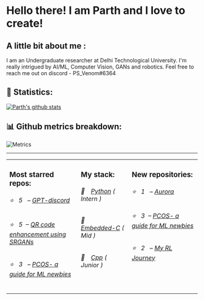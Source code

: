 # Hello there! I am Parth and I love to create!

## A little bit about me :

I am an Undergraduate researcher at Delhi Technological University. I'm really intrigued by AI/ML, Computer Vision, GANs and robotics. Feel free to reach me out on discord - PS_Venom#6364

## 📝 Statistics:
[![Parth's github stats](https://github-readme-stats.vercel.app/api?username=PsVenom&count_private=true&show_icons=true&theme=radical&hide_rank=false)](https://github.com/anuraghazra/github-readme-stats)
## 📊 Github metrics breakdown: 



![Metrics](https://metrics.lecoq.io/PsVenom?template=classic&base.header=0&gists=1&lines=1&config.timezone=India%2FKolkata)
<hr>
<table>
  <tr>
    <td valign="top">
      <h3>Most starred repos: </h3>
            <h6>⭐️&nbsp;&nbsp;&nbsp;5&nbsp;&nbsp – <a href='https://github.com/PsVenom/GPT-discord'>GPT-discord</a></h6> 
      <h6>⭐️&nbsp;&nbsp;&nbsp;5&nbsp;&nbsp– <a href='https://github.com/PsVenom/QR-code-enhancement-using-SRGANs'>QR code enhancement using SRGANs</a></h6> 
      <h6>⭐️&nbsp;&nbsp;&nbsp;3&nbsp;&nbsp – <a href='https://github.com/PsVenom/PCOS-a_guide_for_ML_newbies'>PCOS- a guide for ML newbies</a></h6> 
    </td>
    <td valign="top">
      <h3>My stack: </h3>
      <h6>📔&emsp;<a href="https://github.com/PsVenom?tab=repositories&q=&type=&language=python">Python</a> ( Intern )</h6>
      <h6>📗&emsp;<a href="https://github.com/PsVenom?tab=repositories&q=&type=&language=arduino%23">Embedded-C</a> ( Mid )</h6>
      <h6>📘&emsp;<a href="https://github.com/PsVenom?tab=repositories&q=&type=&language=cmake">Cpp</a> ( Junior )</h6>
      </td>
     <td valign="top">
      <h3>New repositories: </h3>
           <h6>⭐️&nbsp;&nbsp;&nbsp;1&nbsp;&nbsp – <a href='https://github.com/PsVenom/Aurora'>Aurora</a></h6> 
      <h6>⭐️&nbsp;&nbsp;&nbsp;3&nbsp;&nbsp– <a href='https://github.com/PsVenom/PCOS-a_guide_for_ML_newbies'>PCOS- a guide for ML newbies</a></h6> 
      <h6>⭐️&nbsp;&nbsp;&nbsp;2&nbsp;&nbsp – <a href='https://github.com/PsVenom/My-RL-Journey'>My RL Journey</a></h6> 
        </td>
  </tr>
</table>
</hr>


    
